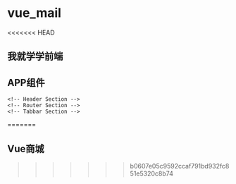 # vue_mail

<<<<<<< HEAD
## 我就学学前端

## APP组件
    <!-- Header Section -->
    <!-- Router Section -->
    <!-- Tabbar Section -->
=======
## Vue商城
>>>>>>> b0607e05c9592ccaf791bd932fc851e5320c8b74
